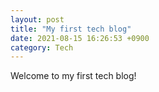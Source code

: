 ```yaml
---
layout: post
title: "My first tech blog"
date: 2021-08-15 16:26:53 +0900
category: Tech
---
```

Welcome to my first tech blog!